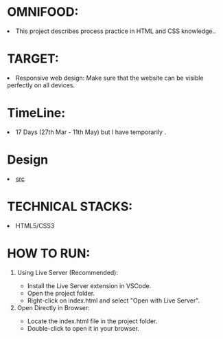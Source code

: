 # OMNIFOOD:

<li>This project describes process practice in HTML and CSS knowledge..</li>

# TARGET:

<li>Responsive web design: Make sure that the website can be visible perfectly on all devices.</li>

# TimeLine:

<li>17 Days (27th Mar - 11th May) but I have temporarily .</li>

# Design

 <li><a href="https://www.figma.com/design/FYbdpmNZWa2WlkghhSUHD8/Practice-html-css-tn?node-id=0-463&t=LGs3UNyQw4Ulas8v-0"> src </a></li>

# TECHNICAL STACKS:

<li>HTML5/CSS3</li>

# HOW TO RUN:

<ol>
<li>Using Live Server (Recommended):</li>

<ul>
 <li>Install the Live Server extension in VSCode.</li> 
<li>Open the project folder.</li> 
<li> Right-click on index.html and select "Open with Live Server".</li>
</ul>

<li>Open Directly in Browser:</li>

<ul>
<li>Locate the index.html file in the project folder.</li> 
<li>Double-click to open it in your browser.</li> 
</ul>
</ol>
